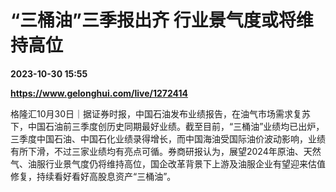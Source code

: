 # “三桶油”三季报出齐 行业景气度或将维持高位

**2023-10-30 15:55**

**https://www.gelonghui.com/live/1272414**

格隆汇10月30日｜据证券时报，中国石油发布业绩报告，在油气市场需求复苏下，中国石油前三季度创历史同期最好业绩。截至目前，“三桶油”业绩均已出炉，三季度中国石油、中国石化业绩录得增长，而中国海油受国际油价波动影响，业绩有所下滑，不过三家业绩均有亮点可循。券商研报认为，展望2024年原油、天然气、油服行业景气度仍将维持高位，国企改革背景下上游及油服企业有望迎来估值修复，持续看好看好高股息资产“三桶油”。
